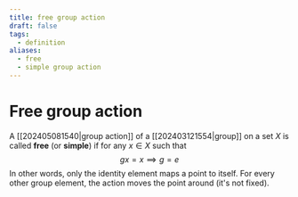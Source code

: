 ```yaml
---
title: free group action
draft: false
tags:
  - definition
aliases:
  - free
  - simple group action
---
```

# Free group action
A [[202405081540|group action]] of a [[202403121554|group]] on a set $X$ is called **free** (or **simple**) if for any $x \in X$ such that 
$$ gx = x \implies g = e$$
In other words, only the identity element maps a point to itself. 
For every other group element, the action moves the point around (it's not fixed). 
